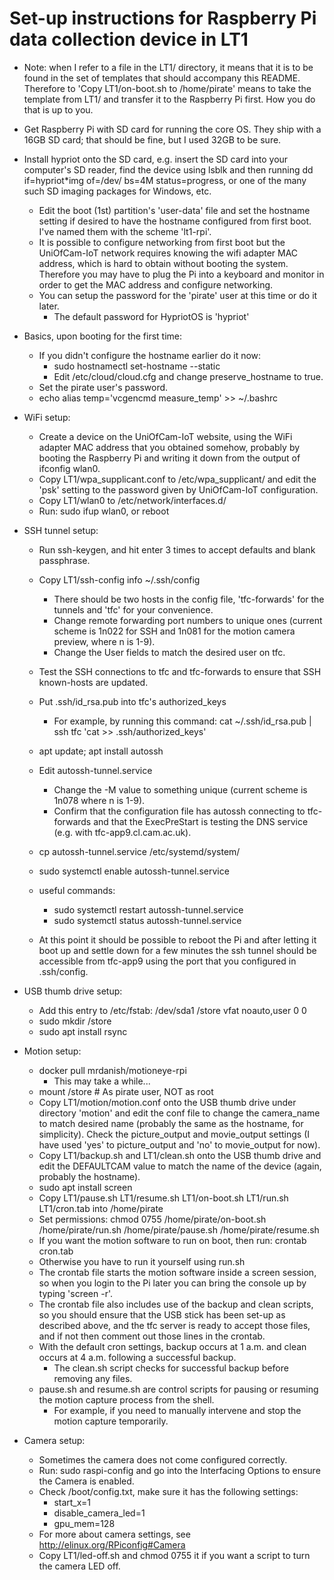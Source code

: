 # Set-up instructions for Raspberry Pi data collection device in LT1

- Note: when I refer to a file in the LT1/ directory, it means that it is to be found in the set of templates that should accompany this README. Therefore to 'Copy LT1/on-boot.sh to /home/pirate' means to take the template from LT1/ and transfer it to the Raspberry Pi first. How you do that is up to you.

- Get Raspberry Pi with SD card for running the core OS. They ship with a 16GB SD card; that should be fine, but I used 32GB to be sure.

- Install hypriot onto the SD card, e.g. insert the SD card into your computer's SD reader, find the device <name> using lsblk and then running dd if=hypriot*img of=/dev/<name> bs=4M status=progress, or one of the many such SD imaging packages for Windows, etc.
  * Edit the boot (1st) partition's 'user-data' file and set the hostname setting if desired to have the hostname configured from first boot. I've named them with the scheme 'lt1-rpi<n>'.
  * It is possible to configure networking from first boot but the UniOfCam-IoT network requires knowing the wifi adapter MAC address, which is hard to obtain without booting the system. Therefore you may have to plug the Pi into a keyboard and monitor in order to get the MAC address and configure networking.
  * You can setup the password for the 'pirate' user at this time or do it later.
    + The default password for HypriotOS is 'hypriot'

- Basics, upon booting for the first time:
  * If you didn't configure the hostname earlier do it now:
    + sudo hostnamectl set-hostname --static <hostname>
    + Edit /etc/cloud/cloud.cfg and change preserve_hostname to true.
  * Set the pirate user's password.
  * echo alias temp=\'vcgencmd measure_temp\' >> ~/.bashrc

- WiFi setup:
  * Create a device on the UniOfCam-IoT website, using the WiFi adapter MAC address that you obtained somehow, probably by booting the Raspberry Pi and writing it down from the output of ifconfig wlan0.
  * Copy LT1/wpa_supplicant.conf to /etc/wpa_supplicant/ and edit the 'psk' setting to the password given by UniOfCam-IoT configuration.
  * Copy LT1/wlan0 to /etc/network/interfaces.d/
  * Run: sudo ifup wlan0, or reboot

- SSH tunnel setup:
  * Run ssh-keygen, and hit enter 3 times to accept defaults and blank passphrase. 
  * Copy LT1/ssh-config info ~/.ssh/config
    + There should be two hosts in the config file, 'tfc-forwards' for the tunnels and 'tfc' for your convenience.
    + Change remote forwarding port numbers to unique ones (current scheme is 1n022 for SSH and 1n081 for the motion camera preview, where n is 1-9). 
    + Change the User fields to match the desired user on tfc.
  * Test the SSH connections to tfc and tfc-forwards to ensure that SSH known-hosts are updated.
  * Put .ssh/id_rsa.pub into tfc's authorized_keys
    + For example, by running this command: cat ~/.ssh/id_rsa.pub | ssh tfc 'cat >> .ssh/authorized_keys'
  * apt update; apt install autossh
  * Edit autossh-tunnel.service
    + Change the -M <port> value to something unique (current scheme is 1n078 where n is 1-9).
    + Confirm that the configuration file has autossh connecting to tfc-forwards and that the ExecPreStart is testing the DNS service (e.g. with tfc-app9.cl.cam.ac.uk).
  * cp autossh-tunnel.service /etc/systemd/system/
  * sudo systemctl enable autossh-tunnel.service
  * useful commands:
    + sudo systemctl restart autossh-tunnel.service
    + sudo systemctl status autossh-tunnel.service

  * At this point it should be possible to reboot the Pi and after letting it boot up and settle down for a few minutes the ssh tunnel should be accessible from tfc-app9 using the port that you configured in .ssh/config.


- USB thumb drive setup:
  * Add this entry to /etc/fstab: /dev/sda1 /store vfat noauto,user 0 0
  * sudo mkdir /store
  * sudo apt install rsync

- Motion setup:
  * docker pull mrdanish/motioneye-rpi
    + This may take a while...
  * mount /store  # As pirate user, NOT as root
  * Copy LT1/motion/motion.conf onto the USB thumb drive under directory 'motion' and edit the conf file to change the camera_name to match desired name (probably the same as the hostname, for simplicity). Check the picture_output and movie_output settings (I have used 'yes' to picture_output and 'no' to movie_output for now).
  * Copy LT1/backup.sh and LT1/clean.sh onto the USB thumb drive and edit the DEFAULTCAM value to match the name of the device (again, probably the hostname).
  * sudo apt install screen
  * Copy LT1/pause.sh LT1/resume.sh LT1/on-boot.sh LT1/run.sh LT1/cron.tab into /home/pirate
  * Set permissions: chmod 0755 /home/pirate/on-boot.sh /home/pirate/run.sh /home/pirate/pause.sh /home/pirate/resume.sh
  * If you want the motion software to run on boot, then run: crontab cron.tab
  * Otherwise you have to run it yourself using run.sh
  * The crontab file starts the motion software inside a screen session, so when you login to the Pi later you can bring the console up by typing 'screen -r'.
  * The crontab file also includes use of the backup and clean scripts, so you should ensure that the USB stick has been set-up as described above, and the tfc server is ready to accept those files, and if not then comment out those lines in the crontab.
  * With the default cron settings, backup occurs at 1 a.m. and clean occurs at 4 a.m. following a successful backup.
    + The clean.sh script checks for successful backup before removing any files.
  * pause.sh and resume.sh are control scripts for pausing or resuming the motion capture process from the shell.
    + For example, if you need to manually intervene and stop the motion capture temporarily.

- Camera setup:
  * Sometimes the camera does not come configured correctly.
  * Run: sudo raspi-config and go into the Interfacing Options to ensure the Camera is enabled.
  * Check /boot/config.txt, make sure it has the following settings:
    + start_x=1
    + disable_camera_led=1
    + gpu_mem=128
  * For more about camera settings, see http://elinux.org/RPiconfig#Camera
  * Copy LT1/led-off.sh and chmod 0755 it if you want a script to turn the camera LED off.

